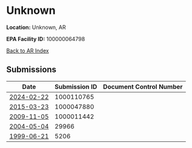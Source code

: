 # Unknown

**Location:** Unknown, AR

**EPA Facility ID:** 100000064798

[Back to AR Index](../../index.md)

## Submissions

| Date | Submission ID | Document Control Number |
|------|--------------|-------------------------|
| [2024-02-22](submissions/1000110765.md) | 1000110765 |  |
| [2015-03-23](submissions/1000047880.md) | 1000047880 |  |
| [2009-11-05](submissions/1000011442.md) | 1000011442 |  |
| [2004-05-04](submissions/29966.md) | 29966 |  |
| [1999-06-21](submissions/5206.md) | 5206 |  |
